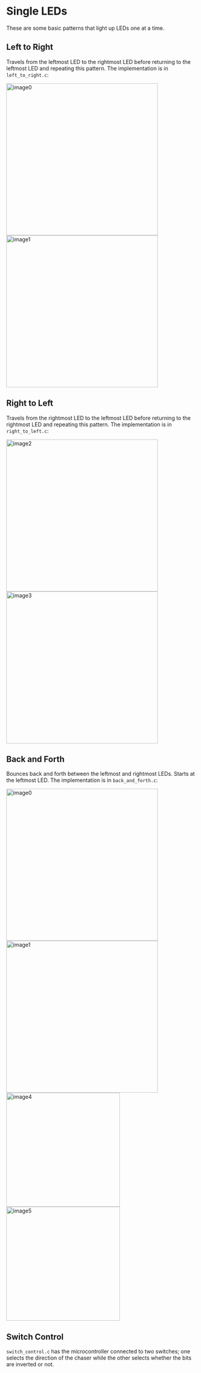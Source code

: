 # Single LEDs

These are some basic patterns that light up LEDs one at a time. 

## Left to Right

Travels from the leftmost LED to the rightmost LED before returning to the leftmost LED and repeating this pattern. The implementation is in `left_to_right.c`:

<img height="400" alt="image0" src="https://github.com/user-attachments/assets/c6d8e83e-d3df-45d8-a9c8-04ca52ca6beb" />
<img height="400" alt="image1" src="https://github.com/user-attachments/assets/7fe7ccaa-d06b-4e89-8587-a5fadbbfbc75" />


## Right to Left

Travels from the rightmost LED to the leftmost LED before returning to the rightmost LED and repeating this pattern. The implementation is in `right_to_left.c`:

<img height="400" alt="image2" src="https://github.com/user-attachments/assets/695520ad-dfa3-46d9-bdf2-27a7ff6e5d91" />
<img height="400" alt="image3" src="https://github.com/user-attachments/assets/abc3cc11-6141-40d2-ad16-7248d502dd48" />

## Back and Forth

Bounces back and forth between the leftmost and rightmost LEDs. Starts at the leftmost LED. The implementation is in `back_and_forth.c`:

<img height="400" alt="image0" src="https://github.com/user-attachments/assets/c6d8e83e-d3df-45d8-a9c8-04ca52ca6beb" />
<img height="400" alt="image1" src="https://github.com/user-attachments/assets/7fe7ccaa-d06b-4e89-8587-a5fadbbfbc75" />
<img height="300" alt="image4" src="https://github.com/user-attachments/assets/4fafcb77-36e3-4516-8394-5650f053bf00" />
<img height="300" alt="image5" src="https://github.com/user-attachments/assets/92a0b994-6a37-4619-a48d-78bb93874b86" />

## Switch Control

`switch_control.c` has the microcontroller connected to two switches; one selects the direction of the chaser while the other selects whether the bits are inverted or not.
